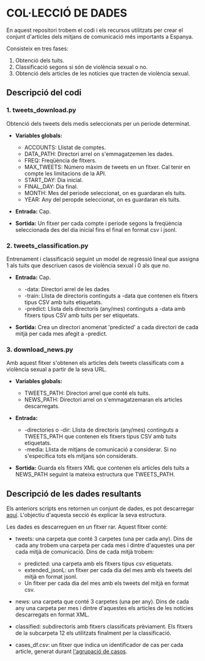# COL·LECCIÓ DE DADES
En aquest repositori trobem el codi i els recursos utilitzats per crear el conjunt d'articles dels mitjans de comunicació més importants a Espanya.

Consisteix en tres fases:
1. Obtenció dels tuits.
2. Classificació segons si són de violència sexual o no.
3. Obtenció dels articles de les notícies que tracten de violència sexual.

## Descripció del codi
### 1. tweets_download.py
Obtenció dels tweets dels medis seleccionats per un periode determinat.

- **Variables globals:**
  - ACCOUNTS: Llistat de comptes.
  - DATA_PATH: Directori arrel on s'emmagatzemen les dades.
  - FREQ: Freqüència de fitxers.
  - MAX_TWEETS: Número màxim de tweets en un fitxer. Cal tenir en compte les limitacions de la API.
  - START_DAY: Dia inicial.
  - FINAL_DAY: Dia final.
  - MONTH: Mes del periode seleccionat, on es guardaran els tuits.
  - YEAR: Any del peropde seleccionat, on es guardaran els tuits.
  
- **Entrada:** Cap.

- **Sortida:** Un fitxer per cada compte i periode segons la freqüència seleccionada des del dia inicial fins el final en format csv i jsonl.

### 2. tweets_classification.py
Entrenament i classificació seguint un model de regressió lineal que assigna 1 als tuits que descriuen casos de violència sexual i 0 als que no.
  
- **Entrada:** Cap.
    - -data: Directori arrel de les dades
    - -train: Llista de directoris continguts a -data que contenen els fitxers tipus CSV amb tuits etiquetats.
    - -predict: Llista dels directoris (any/mes) continguts a -data amb fitxers tipus CSV amb tuits per ser etiquetats.

- **Sortida:** Crea un directori anomenat 'predicted' a cada directori de cada mitjà per cada mes afegit a -predict.

### 3. download_news.py
Amb aquest fitxer s'obtenen els articles dels tweets classificats com a violència sexual a partir de la seva URL.

- **Variables globals:**
  - TWEETS_PATH: Directori arrel que conté els tuits.
  - NEWS_PATH: Directori arrel on s'emmagatzemaran els articles descarregats.
  
- **Entrada:**
    - -directories o -dir: Llista de directoris (any/mes) continguts a TWEETS_PATH que contenen els fitxers tipus CSV amb tuits etiquetats.
    - -media: Llista de mitjans de comunicació a considerar. Si no s'especifica tots els mitjans són considerats.

- **Sortida:** Guarda els fitxers XML que contenen els articles dels tuits a NEWS_PATH seguint la mateixa estructura que TWEETS_PATH.


## Descripció de les dades resultants
Els anteriors scripts ens retornen un conjunt de dades, es pot descarregar [aquí](https://www.dropbox.com/s/48qwzltmb6dd7b5/data.rar?dl=0). L'objectiu d'aquesta secció és explicar la seva estructura.

Les dades es descarreguen en un fitxer rar. Aquest fitxer conté:
- tweets: una carpeta que conté 3 carpetes (una per cada any). Dins de cada any trobem una carpeta per cada mes i dintre d'aquestes una per cada mitjà de comunicació. Dins de cada mitjà trobem:
    - predicted: una carpeta amb els fitxers tipus csv etiquetats.
    - extended_jsonL: un fitxer per cada dia del mes amb els tweets del mitjà en format jsonl.
    - Un fitxer per cada dia del mes amb els tweets del mitjà en format csv.

- news: una carpeta que conté 3 carpetes (una per any). Dins de cada any una carpeta per mes i dintre d'aquestes els articles de les notícies descarregats en format XML.
   
- classified: subdirectoris amb fitxers classificats prèviament. Els fitxers de la subcarpeta 12 els utilitzats finalment per la classificació.

- cases_df.csv: un fitxer que indica un identificador de cas per cada article, generat durant [l'agrupació de casos](https://github.com/BegonaLopez0/Dos-anys-de-not-cies-de-viol-ncia-sexual/tree/main/cases_classification).
